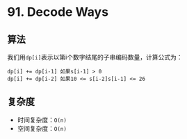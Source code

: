 # 91. Decode Ways
## 算法
我们用`dp[i]`表示以第i个数字结尾的子串编码数量，计算公式为：
```
dp[i] += dp[i-1] 如果s[i-1] > 0
dp[i] += dp[i-2] 如果10 <= s[i-2]s[i-1] <= 26
```

## 复杂度
- 时间复杂度：`O(n)`
- 空间复杂度：`O(n)`
